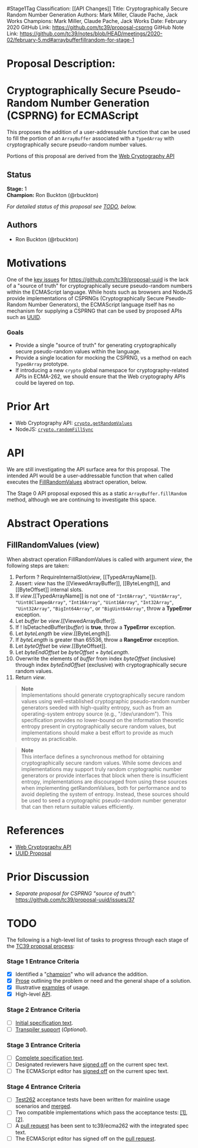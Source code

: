 #Stage1Tag
Classification: [[API Changes]]
Title: Cryptographically Secure Random Number Generation
Authors: Mark Miller, Claude Pache, Jack Works
Champions: Mark Miller, Claude Pache, Jack Works
Date: February 2020
GitHub Link: https://github.com/tc39/proposal-csprng
GitHub Note Link: https://github.com/tc39/notes/blob/HEAD/meetings/2020-02/february-5.md#arraybufferfillrandom-for-stage-1

# Proposal Description:
<!--#region:intro-->
# Cryptographically Secure Pseudo-Random Number Generation (CSPRNG) for ECMAScript

This proposes the addition of a user-addressable function that can be used to fill the 
portion of an `ArrayBuffer` associated with a `TypedArray` with cryptographically secure pseudo-random number values.

Portions of this proposal are derived from the [Web Cryptography API](https://w3c.github.io/webcrypto/#Crypto-method-getRandomValues)
<!--#endregion:intro-->

<!--#region:status-->
## Status

**Stage:** 1  
**Champion:** Ron Buckton (@rbuckton)  

_For detailed status of this proposal see [TODO](#todo), below._  
<!--#endregion:status-->

<!--#region:authors-->
## Authors

* Ron Buckton (@rbuckton)  
<!--#endregion:authors-->

<!--#region:motivations-->
# Motivations

One of the [key issues](https://github.com/tc39/proposal-uuid/issues/37) for https://github.com/tc39/proposal-uuid is the lack
of a "source of truth" for cryptographically secure pseudo-random numbers within the ECMAScript language. While hosts such as 
browsers and NodeJS provide implementations of CSPRNGs (Cryptographically Secure Pseudo-Random Number Generators), the ECMAScript
language itself has no mechanism for supplying a CSPRNG that can be used by proposed APIs such as [UUID](https://github.com/tc39/proposal-uuid).

### Goals

* Provide a single "source of truth" for generating cryptographically secure pseudo-random values within the language.
* Provide a single location for mocking the CSPRNG, vs a method on each `TypedArray` prototype.
* If introducing a new `crypto` global namespace for cryptography-related APIs in ECMA-262, we should ensure that the Web cryptography APIs could be layered on top.
<!--#endregion:motivations-->

<!--#region:prior-art-->
# Prior Art 

* Web Cryptography API: [`crypto.getRandomValues`](https://w3c.github.io/webcrypto/#Crypto-method-getRandomValues)
* NodeJS: [`crypto.randomFillSync`](https://nodejs.org/dist/latest-v13.x/docs/api/crypto.html#crypto_crypto_randomfillsync_buffer_offset_size)
<!--#endregion:prior-art-->

<!--#region:syntax-->
<!--
# Syntax

> TODO: Provide examples of syntax.

```js
```
-->
<!--#endregion:syntax-->

<!--#region:semantics-->
<!--
# Semantics

> TODO: Describe static and runtime semantics of the proposal.
-->
<!--#endregion:semantics-->

<!--#region:examples-->
<!--
# Examples

> TODO: Provide examples of the proposal.

-->
<!--#endregion:examples-->

<!--#region:api-->
# API

We are still investigating the API surface area for this proposal. The intended API would be a user-addressable function that when called executes the [FillRandomValues](#fillrandomvalues-view) abstract operation, below.

The Stage 0 API proposal exposed this as a static `ArrayBuffer.fillRandom` method, although we are continuing to investigate this space.

# Abstract Operations

## FillRandomValues (view)

When abstract operation FillRandomValues is called with argument _view_, the following steps are taken:

1. Perform ? RequireInternalSlot(_view_, \[\[TypedArrayName]]).
1. Assert: _view_ has the \[\[ViewedArrayBuffer]], \[\[ByteLength]], and \[\[ByteOffset\]\] internal slots.
1. If _view_.\[\[TypedArrayName]] is not one of `"Int8Array"`, `"Uint8Array"`, `"Uint8ClampedArray"`, `"Int16Array"`, `"Uint16Array"`, `"Int32Array"`, `"Uint32Array"`, `"BigInt64Array"`, or `"BigUint64Array"`, throw a **TypeError** exception.
1. Let _buffer_ be _view_.\[\[ViewedArrayBuffer]].
1. If ! IsDetachedBuffer(_buffer_) is **true**, throw a **TypeError** exception.
1. Let _byteLength_ be _view_.\[\[ByteLength]].
1. If _byteLength_ is greater than 65536, throw a **RangeError** exception.
1. Let _byteOffset_ be _view_.\[\[ByteOffset]].
1. Let _byteEndOffset_ be _byteOffset_ + _byteLength_.
1. Overwrite the elements of _buffer_ from index _byteOffset_ (inclusive) through index _byteEndOffset_ (exclusive) with cryptographically secure random values.
1. Return _view_.

> **Note**  
> Implementations should generate cryptographically secure random values using well-established cryptographic pseudo-random number generators seeded with high-quality entropy, such as from an operating-system entropy source (e.g., "/dev/urandom"). This specification provides no lower-bound on the information theoretic entropy present in cryptographically secure random values, but implementations should make a best effort to provide as much entropy as practicable.

> **Note**  
> This interface defines a synchronous method for obtaining cryptographically secure random values. While some devices and implementations may support truly random cryptographic number generators or provide interfaces that block when there is insufficient entropy, implementations are discouraged from using these sources when implementing getRandomValues, both for performance and to avoid depleting the system of entropy. Instead, these sources should be used to seed a cryptographic pseudo-random number generator that can then return suitable values efficiently.
<!--#endregion:api-->

<!--#region:grammar-->
<!--
# Grammar

> TODO: Provide the grammar for the proposal. Please use [grammarkdown][Grammarkdown] syntax in 
> fenced code blocks as grammarkdown is the grammar format used by ecmarkup.

```grammarkdown
```
-->
<!--#endregion:grammar-->

<!--#region:references-->
# References

* [Web Cryptography API](https://w3c.github.io/webcrypto/#Crypto-method-getRandomValues)
* [UUID Proposal](https://github.com/tc39/proposal-uuid)
<!--#endregion:references-->

<!--#region:prior-discussion-->
# Prior Discussion

* *Separate proposal for CSPRNG "source of truth"*: https://github.com/tc39/proposal-uuid/issues/37  
<!--#endregion:prior-discussion-->

<!--#region:todo-->
# TODO

The following is a high-level list of tasks to progress through each stage of the [TC39 proposal process](https://tc39.es/process-document/):

### Stage 1 Entrance Criteria

* [x] Identified a "[champion][Champion]" who will advance the addition.  
* [x] [Prose][Prose] outlining the problem or need and the general shape of a solution.  
* [x] Illustrative [examples][Examples] of usage.  
* [x] High-level [API][API].  

### Stage 2 Entrance Criteria

* [ ] [Initial specification text][Specification].  
* [ ] [Transpiler support][Transpiler] (_Optional_).  

### Stage 3 Entrance Criteria

* [ ] [Complete specification text][Specification].  
* [ ] Designated reviewers have [signed off][Stage3ReviewerSignOff] on the current spec text.  
* [ ] The ECMAScript editor has [signed off][Stage3EditorSignOff] on the current spec text.  

### Stage 4 Entrance Criteria

* [ ] [Test262](https://github.com/tc39/test262) acceptance tests have been written for mainline usage scenarios and [merged][Test262PullRequest].  
* [ ] Two compatible implementations which pass the acceptance tests: [\[1\]][Implementation1], [\[2\]][Implementation2].  
* [ ] A [pull request][Ecma262PullRequest] has been sent to tc39/ecma262 with the integrated spec text.  
* [ ] The ECMAScript editor has signed off on the [pull request][Ecma262PullRequest].  
<!--#endregion:todo-->

[Process]: https://tc39.es/process-document/
[Proposals]: https://github.com/tc39/proposals/
[Grammarkdown]: http://github.com/rbuckton/grammarkdown#readme
[Champion]: #status
[Prose]: #motivations
[Examples]: #examples
[API]: #api
[Specification]: https://tc39.es/proposal-csprng/
[Transpiler]: #todo
[Stage3ReviewerSignOff]: #todo
[Stage3EditorSignOff]: #todo
[Test262PullRequest]: #todo
[Implementation1]: #todo
[Implementation2]: #todo
[Ecma262PullRequest]: #todo
